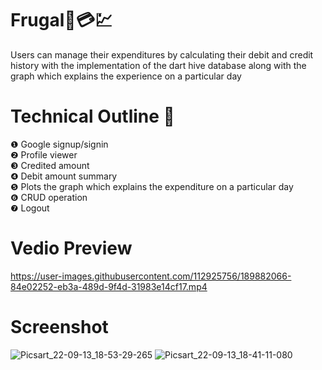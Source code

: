 # Frugal💸💳💹
Users can manage their expenditures by calculating their debit and credit history with the implementation of the dart hive database along with the graph which explains the experience on a particular day
# Technical Outline 📕
❶ Google signup/signin\
❷ Profile viewer\
❸ Credited amount\
❹ Debit amount summary\
❺ Plots the graph which explains the expenditure on a particular day\
❻ CRUD operation\
❼ Logout 
# Vedio Preview
https://user-images.githubusercontent.com/112925756/189882066-84e02252-eb3a-489d-9f4d-31983e14cf17.mp4
# Screenshot
![Picsart_22-09-13_18-53-29-265](https://user-images.githubusercontent.com/112925756/189913179-80d18468-3d23-4a4e-b7c7-68b3b69a274a.jpg)
![Picsart_22-09-13_18-41-11-080](https://user-images.githubusercontent.com/112925756/189913441-28083c30-2b8b-4284-8e2f-9a5aa3f2ff56.jpg)
